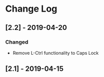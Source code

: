 # Change Log

## [2.2] - 2019-04-20

### Changed

- Remove L-Ctrl functionality to Caps Lock

## [2.1] - 2019-04-15
